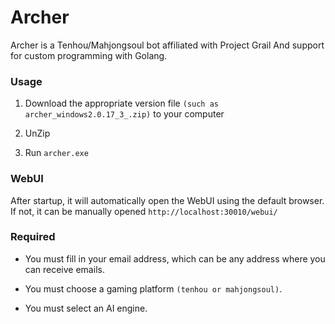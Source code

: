 # Archer
Archer is a Tenhou/Mahjongsoul bot affiliated with Project Grail And support for custom programming with Golang.

### Usage

1. Download the appropriate version file `(such as archer_windows2.0.17_3_.zip)` to your computer

2. UnZip

3. Run `archer.exe`

### WebUI

After startup, it will automatically open the WebUI using the default browser. If not, it can be manually opened `http://localhost:30010/webui/`

### Required

- You must fill in your email address, which can be any address where you can receive emails.

- You must choose a gaming platform `(tenhou or mahjongsoul)`.
- You must select an AI engine.
